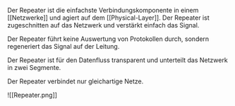 Der Repeater ist die einfachste Verbindungskomponente in einem [[Netzwerke]] und agiert auf dem [[Physical-Layer]]. Der Repeater ist zugeschnitten auf das Netzwerk und verstärkt einfach das Signal.

Der Repeater führt keine Auswertung von Protokollen durch, sondern regeneriert das Signal auf der Leitung.

Der Repeater ist für den Datenfluss transparent und unterteilt das Netzwerk in zwei Segmente.

Der Repeater verbindet nur gleichartige Netze.

![[Repeater.png]]
